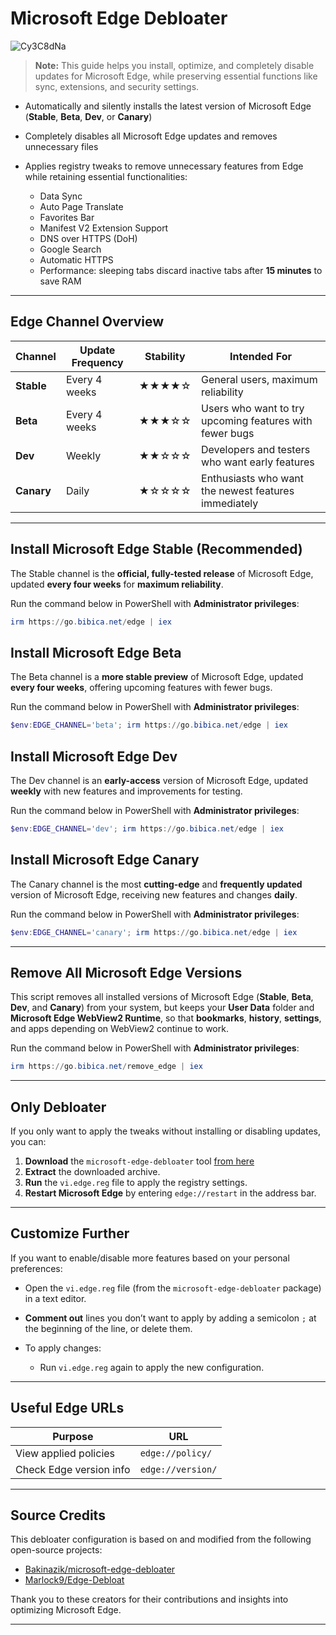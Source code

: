 # Microsoft Edge Debloater

![Cy3C8dNa](https://img.bibica.net/Cy3C8dNa.png)

> **Note:** This guide helps you install, optimize, and completely disable updates for Microsoft Edge, while preserving essential functions like sync, extensions, and security settings.

* Automatically and silently installs the latest version of Microsoft Edge (**Stable**, **Beta**, **Dev**, or **Canary**)
* Completely disables all Microsoft Edge updates and removes unnecessary files
* Applies registry tweaks to remove unnecessary features from Edge while retaining essential functionalities:

  * Data Sync
  * Auto Page Translate
  * Favorites Bar
  * Manifest V2 Extension Support
  * DNS over HTTPS (DoH)
  * Google Search
  * Automatic HTTPS
  * Performance: sleeping tabs discard inactive tabs after **15 minutes** to save RAM

---

## Edge Channel Overview

| Channel    | Update Frequency | Stability | Intended For                                            |
| ---------- | ---------------- | --------- | ------------------------------------------------------- |
| **Stable** | Every 4 weeks    | ★★★★☆     | General users, maximum reliability                      |
| **Beta**   | Every 4 weeks    | ★★★☆☆     | Users who want to try upcoming features with fewer bugs |
| **Dev**    | Weekly           | ★★☆☆☆     | Developers and testers who want early features          |
| **Canary** | Daily            | ★☆☆☆☆     | Enthusiasts who want the newest features immediately    |

---

## Install Microsoft Edge Stable (Recommended)

The Stable channel is the **official, fully-tested release** of Microsoft Edge, updated **every four weeks** for **maximum reliability**.

Run the command below in PowerShell with **Administrator privileges**:

```powershell
irm https://go.bibica.net/edge | iex
```

## Install Microsoft Edge Beta

The Beta channel is a **more stable preview** of Microsoft Edge, updated **every four weeks**, offering upcoming features with fewer bugs.

Run the command below in PowerShell with **Administrator privileges**:

```powershell
$env:EDGE_CHANNEL='beta'; irm https://go.bibica.net/edge | iex
```

## Install Microsoft Edge Dev

The Dev channel is an **early-access** version of Microsoft Edge, updated **weekly** with new features and improvements for testing.

Run the command below in PowerShell with **Administrator privileges**:

```powershell
$env:EDGE_CHANNEL='dev'; irm https://go.bibica.net/edge | iex
```

## Install Microsoft Edge Canary

The Canary channel is the most **cutting-edge** and **frequently updated** version of Microsoft Edge, receiving new features and changes **daily**.

Run the command below in PowerShell with **Administrator privileges**:

```powershell
$env:EDGE_CHANNEL='canary'; irm https://go.bibica.net/edge | iex
```

---

## Remove All Microsoft Edge Versions
This script removes all installed versions of Microsoft Edge (**Stable**, **Beta**, **Dev**, and **Canary**) from your system, but keeps your **User Data** folder and **Microsoft Edge WebView2 Runtime**, so that **bookmarks**, **history**, **settings**, and apps depending on WebView2 continue to work.

Run the command below in PowerShell with **Administrator privileges**:

```powershell
irm https://go.bibica.net/remove_edge | iex
```

---

## Only Debloater

If you only want to apply the tweaks without installing or disabling updates, you can:

1. **Download** the `microsoft-edge-debloater` tool [from here](https://github.com/bibicadotnet/microsoft-edge-debloater/archive/refs/heads/main.zip)
2. **Extract** the downloaded archive.
3. **Run** the `vi.edge.reg` file to apply the registry settings.
4. **Restart Microsoft Edge** by entering `edge://restart` in the address bar.

---

## Customize Further

If you want to enable/disable more features based on your personal preferences:

* Open the `vi.edge.reg` file (from the `microsoft-edge-debloater` package) in a text editor.
* **Comment out** lines you don’t want to apply by adding a semicolon `;` at the beginning of the line, or delete them.
* To apply changes:

  * Run `vi.edge.reg` again to apply the new configuration.

---

## Useful Edge URLs

| Purpose                 | URL               |
| ----------------------- | ----------------- |
| View applied policies   | `edge://policy/`  |
| Check Edge version info | `edge://version/` |

---

## Source Credits

This debloater configuration is based on and modified from the following open-source projects:

* [Bakinazik/microsoft-edge-debloater](https://github.com/bakinazik/edgedebloater)
* [Marlock9/Edge-Debloat](https://github.com/marlock9/edge-debloat)

Thank you to these creators for their contributions and insights into optimizing Microsoft Edge.

---
